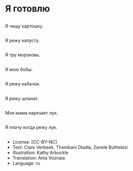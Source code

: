 # Я готовлю

##
Я чищу картошку.

##
Я режу капусту.

##
Я тру мороковь.

##
Я мою бобы.

##
Я режу кабачок.

##
Я режу шпинат.

##
Моя мама нарезает лук.

##
Я плачу когда режу лук.

##
* License: [CC-BY-NC]
* Text: Clare Verbeek, Thembani Dladla, Zanele Buthelezi
* Illustration: Kathy Arbuckle
* Translation: Ania Voznaia
* Language: ru
